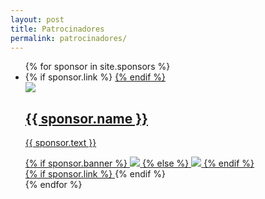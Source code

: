```yaml
---
layout: post
title: Patrocinadores
permalink: patrocinadores/
--- 
```

<ul class="sponsorlist">
		{% for sponsor in site.sponsors %}
		<li>
			{% if sponsor.link %}
				<a href="{{sponsor.link}}">
			{% endif %}
			<div class="sponsorlogo_side">
				<img src="{{ site.baseurl }}images/patrocinadores/sponsorpage/{{sponsor.logo}}">
			</div>
			<div class="sponsortext_side">
			<h2>{{ sponsor.name }}</h2>
			<p>{{ sponsor.text }}</p>
			</div>
			<div class="fullbanner">
				{% if sponsor.banner %}
				<img src="{{ site.baseurl }}images/patrocinadores/sponsorpage/{{ sponsor.banner }}">
				{% else %}
				<img src="{{ site.baseurl }}images/patrocinadores/sponsorpage/freebanner.svg">
				{% endif %}
			</div>
			{% if sponsor.link %}
				</a>
			{% endif %}
		</li>
		{% endfor %}
</ul>